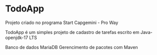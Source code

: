 # TodoApp
Projeto criado no programa Start Capgemini - Pro Way

TodoApp é um simples projeto de cadastro de tarefas escrito em Java-openjdk-17 LTS

Banco de dados MariaDB
Gerencimento de pacotes com Maven
